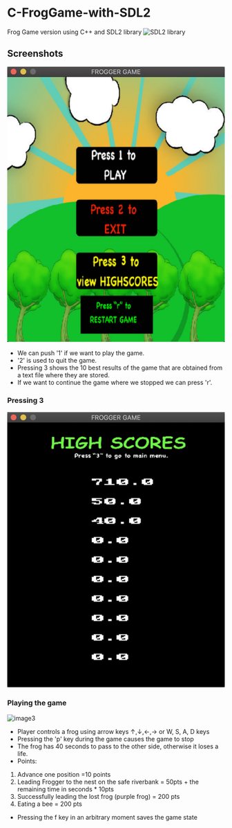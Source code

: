# C-FrogGame-with-SDL2
Frog Game version using C++ and SDL2 library ![SDL2 library](https://www.libsdl.org/)


## Screenshots

![image1]( https://github.com/JoseManuelMoyaVargas/C-FrogGame-with-SDL2/blob/master/screenshots/mainMenu.png)
 
 * We can push '1' if we want to play the game.
 * '2' is used to quit the game.
 * Pressing 3 shows the 10 best results of the game that are obtained from a text file where they are stored.
 * If we want to continue the game where we stopped we can press 'r'.
 
### Pressing 3
 ![image2](https://github.com/JoseManuelMoyaVargas/C-FrogGame-with-SDL2/blob/master/screenshots/highScoresMenu.png)
 

### Playing the game

 ![image3](https://github.com/JoseManuelMoyaVargas/C-FrogGame-with-SDL2/blob/master/screenshots/workingGameGIF.gif)
 * Player controls a frog using arrow keys ↑,↓,←,→ or W, S, A, D keys
 * Pressing the 'p' key during the game causes the game to stop
 * The frog has 40 seconds to pass to the other side, otherwise it loses a life.
 * Points:
 1. Advance one position =10 points
 2. Leading Frogger to the nest on the safe riverbank = 50pts + the remaining time in seconds * 10pts 
 3. Successfully leading the lost frog (purple frog) = 200 pts
 4. Eating a bee = 200 pts
 
 *  Pressing the f key in an arbitrary moment saves the game state
 

